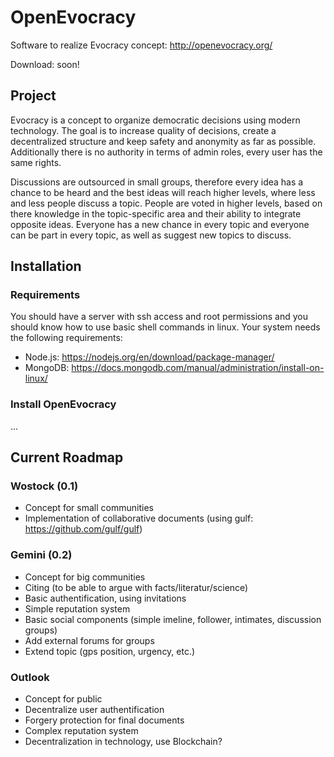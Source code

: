 # OpenEvocracy

Software to realize Evocracy concept: http://openevocracy.org/

Download: soon!

## Project

Evocracy is a concept to organize democratic decisions using modern technology. The goal is to increase quality of decisions, create a decentralized structure and keep safety and anonymity as far as possible. Additionally there is no authority in terms of admin roles, every user has the same rights.

Discussions are outsourced in small groups, therefore every idea has a chance to be heard and the best ideas will reach higher levels, where less and less people discuss a topic. People are voted in higher levels, based on there knowledge in the topic-specific area and their ability to integrate opposite ideas. Everyone has a new chance in every topic and everyone can be part in every topic, as well as suggest new topics to discuss.

## Installation

### Requirements

You should have a server with ssh access and root permissions and you should know how to use basic shell commands in linux. Your system needs the following requirements:

  * Node.js: https://nodejs.org/en/download/package-manager/
  * MongoDB: https://docs.mongodb.com/manual/administration/install-on-linux/

### Install OpenEvocracy

...

## Current Roadmap

### Wostock (0.1)

  * Concept for small communities
  * Implementation of collaborative documents (using gulf: https://github.com/gulf/gulf)

### Gemini (0.2)

  * Concept for big communities
  * Citing (to be able to argue with facts/literatur/science)
  * Basic authentification, using invitations
  * Simple reputation system
  * Basic social components (simple imeline, follower, intimates, discussion groups)
  * Add external forums for groups
  * Extend topic (gps position, urgency, etc.)

### Outlook

  * Concept for public
  * Decentralize user authentification
  * Forgery protection for final documents
  * Complex reputation system
  * Decentralization in technology, use Blockchain?
